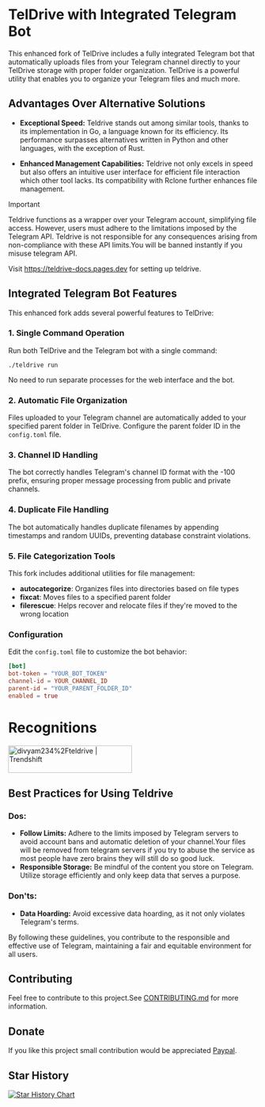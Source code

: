 # TelDrive with Integrated Telegram Bot

This enhanced fork of TelDrive includes a fully integrated Telegram bot that automatically uploads files from your Telegram channel directly to your TelDrive storage with proper folder organization. TelDrive is a powerful utility that enables you to organize your Telegram files and much more.

## Advantages Over Alternative Solutions

- **Exceptional Speed:** Teldrive stands out among similar tools, thanks to its implementation in Go, a language known for its efficiency. Its performance surpasses alternatives written in Python and other languages, with the exception of Rust.

- **Enhanced Management Capabilities:** Teldrive not only excels in speed but also offers an intuitive user interface for efficient file interaction which other tool lacks. Its compatibility with Rclone further enhances file management.

> [!IMPORTANT]
> Teldrive functions as a wrapper over your Telegram account, simplifying file access. However, users must adhere to the limitations imposed by the Telegram API. Teldrive is not responsible for any consequences arising from non-compliance with these API limits.You will be banned instantly if you misuse telegram API.

Visit https://teldrive-docs.pages.dev for setting up teldrive.

## Integrated Telegram Bot Features

This enhanced fork adds several powerful features to TelDrive:

### 1. Single Command Operation

Run both TelDrive and the Telegram bot with a single command:
```
./teldrive run
```
No need to run separate processes for the web interface and the bot.

### 2. Automatic File Organization

Files uploaded to your Telegram channel are automatically added to your specified parent folder in TelDrive. Configure the parent folder ID in the `config.toml` file.

### 3. Channel ID Handling

The bot correctly handles Telegram's channel ID format with the -100 prefix, ensuring proper message processing from public and private channels.

### 4. Duplicate File Handling

The bot automatically handles duplicate filenames by appending timestamps and random UUIDs, preventing database constraint violations.

### 5. File Categorization Tools

This fork includes additional utilities for file management:

- **autocategorize**: Organizes files into directories based on file types
- **fixcat**: Moves files to a specified parent folder
- **filerescue**: Helps recover and relocate files if they're moved to the wrong location

### Configuration

Edit the `config.toml` file to customize the bot behavior:

```toml
[bot]
bot-token = "YOUR_BOT_TOKEN"
channel-id = YOUR_CHANNEL_ID
parent-id = "YOUR_PARENT_FOLDER_ID"
enabled = true
```

# Recognitions

<a href="https://trendshift.io/repositories/7568" target="_blank"><img src="https://trendshift.io/api/badge/repositories/7568" alt="divyam234%2Fteldrive | Trendshift" style="width: 250px; height: 55px;" width="250" height="55"/></a>

## Best Practices for Using Teldrive

### Dos:

- **Follow Limits:** Adhere to the limits imposed by Telegram servers to avoid account bans and automatic deletion of your channel.Your files will be removed from telegram servers if you try to abuse the service as most people have zero brains they will still do so good luck.
- **Responsible Storage:** Be mindful of the content you store on Telegram. Utilize storage efficiently and only keep data that serves a purpose.
  
### Don'ts:
- **Data Hoarding:** Avoid excessive data hoarding, as it not only violates Telegram's terms.
  
By following these guidelines, you contribute to the responsible and effective use of Telegram, maintaining a fair and equitable environment for all users.

## Contributing

Feel free to contribute to this project.See [CONTRIBUTING.md](CONTRIBUTING.md) for more information.

## Donate

If you like this project small contribution would be appreciated [Paypal](https://paypal.me/redux234).

## Star History

<a href="https://www.star-history.com/#tgdrive/teldrive&Date">
 <picture>
   <source media="(prefers-color-scheme: dark)" srcset="https://api.star-history.com/svg?repos=tgdrive/teldrive&type=Date&theme=dark" />
   <source media="(prefers-color-scheme: light)" srcset="https://api.star-history.com/svg?repos=tgdrive/teldrive&type=Date" />
   <img alt="Star History Chart" src="https://api.star-history.com/svg?repos=tgdrive/teldrive&type=Date" />
 </picture>
</a>
